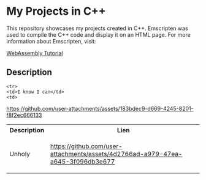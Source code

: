 <h1>My Projects in C++</h1>
This repository showcases my projects created in C++.
Emscripten was used to compile the C++ code and display it on an HTML page. For more information about Emscripten, visit:

<a href="https://www.youtube.com/watch?v=_8T9T6MQ1fU&list=PLysLvOneEETPM_YbEyZcJ35_3pSdrj33O">WebAssembly Tutorial</a>

<h2>Description</h2>

  <table align="center">
  <tr>
    <th>Description</th>
    <th>Lien</th>
  </tr>
  <tr>
    <td>Unholy</td>
    <td>         


https://github.com/user-attachments/assets/4d2766ad-a979-47ea-a645-3f096db3e677


</td>
  </tr>

    <tr>
    <td>I know I can</td>
    <td>   


https://github.com/user-attachments/assets/183bdec9-d669-4245-8201-f8f2ec666133

</td>
  </tr>

  </table>


